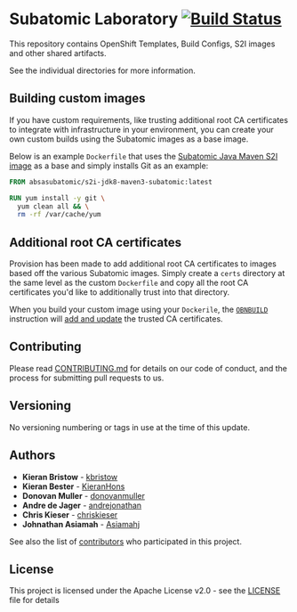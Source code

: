 # Subatomic Laboratory [![Build Status](https://travis-ci.org/absa-subatomic/laboratory.svg?branch=master)](https://travis-ci.org/absa-subatomic/laboratory)
This repository contains OpenShift Templates, Build Configs, S2I images and other shared artifacts.

See the individual directories for more information.

## Building custom images

If you have custom requirements, like trusting additional root CA certificates to integrate with infrastructure in your environment, you can create your own custom builds using the Subatomic images as a base image.

Below is an example `Dockerfile` that uses the [Subatomic Java Maven S2I image](https://github.com/absa-subatomic/laboratory/tree/master/s2i-jdk8-maven3-subatomic) as a base and simply installs Git as an example:

```Dockerfile
FROM absasubatomic/s2i-jdk8-maven3-subatomic:latest

RUN yum install -y git \
  yum clean all && \
  rm -rf /var/cache/yum
```

## Additional root CA certificates

Provision has been made to add additional root CA certificates to images based off the various Subatomic images. Simply create a `certs` directory at the same level as the custom `Dockerfile` and copy all the root CA certificates you'd like to additionally trust into that directory.

When you build your custom image using your `Dockerile`, the [`OBNBUILD`](https://docs.docker.com/engine/reference/builder/#/onbuild) instruction will [add and update](https://github.com/absa-subatomic/laboratory/blob/f9cb385886898ceefe82f72544a8620168b3fa9f/s2i-jdk8-maven3-subatomic/Dockerfile#L121) the trusted CA certificates.

## Contributing

Please read [CONTRIBUTING.md](https://gist.github.com/PurpleBooth/b24679402957c63ec426) for details on our code of 
conduct, and the process for submitting pull requests to us.

## Versioning

No versioning numbering or tags in use at the time of this update.

## Authors

* **Kieran Bristow**    - [kbristow](https://github.com/kbristow)
* **Kieran Bester**     - [KieranHons](https://github.com/KieranHons)
* **Donovan Muller**    - [donovanmuller](https://github.com/donovanmuller)
* **Andre de Jager**    - [andrejonathan](https://github.com/andrejonathan)
* **Chris Kieser**      - [chriskieser](https://github.com/chriskieser)
* **Johnathan Asiamah** - [Asiamahj](https://github.com/Asiamahj)

See also the list of [contributors](https://github.com/absa-subatomic/laboratory/graphs/contributors) who participated in this project.

## License

This project is licensed under the Apache License v2.0 - see the 
[LICENSE](https://github.com/absa-subatomic/laboratory/blob/master/LICENSE) file for details